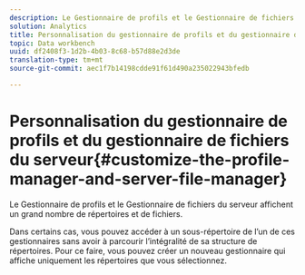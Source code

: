 ```yaml
---
description: Le Gestionnaire de profils et le Gestionnaire de fichiers du serveur affichent un grand nombre de répertoires et de fichiers.
solution: Analytics
title: Personnalisation du gestionnaire de profils et du gestionnaire de fichiers du serveur
topic: Data workbench
uuid: df2408f3-1d2b-4b03-8c68-b57d88e2d3de
translation-type: tm+mt
source-git-commit: aec1f7b14198cdde91f61d490a235022943bfedb

---
```



# Personnalisation du gestionnaire de profils et du gestionnaire de fichiers du serveur{#customize-the-profile-manager-and-server-file-manager}

Le Gestionnaire de profils et le Gestionnaire de fichiers du serveur affichent un grand nombre de répertoires et de fichiers.

Dans certains cas, vous pouvez accéder à un sous-répertoire de l’un de ces gestionnaires sans avoir à parcourir l’intégralité de sa structure de répertoires. Pour ce faire, vous pouvez créer un nouveau gestionnaire qui affiche uniquement les répertoires que vous sélectionnez.
